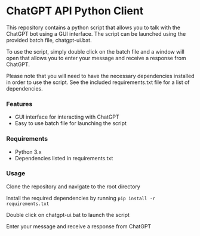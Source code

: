 # ChatGPT API Python Client

This repository contains a python script that allows you to talk with the ChatGPT bot using a GUI interface. The script can be launched using the provided batch file, chatgpt-ui.bat.

To use the script, simply double click on the batch file and a window will open that allows you to enter your message and receive a response from ChatGPT.

Please note that you will need to have the necessary dependencies installed in order to use the script. See the included requirements.txt file for a list of dependencies.

### Features
- GUI interface for interacting with ChatGPT
- Easy to use batch file for launching the script

### Requirements
- Python 3.x
- Dependencies listed in requirements.txt

### Usage
Clone the repository and navigate to the root directory

Install the required dependencies by running `pip install -r requirements.txt`

Double click on chatgpt-ui.bat to launch the script 

Enter your message and receive a response from ChatGPT

